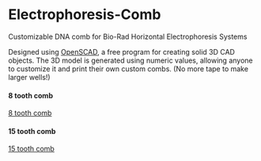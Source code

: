 # Electrophoresis-Comb
Customizable DNA comb for Bio-Rad Horizontal Electrophoresis Systems

Designed using [OpenSCAD](http://www.openscad.org/), a free program for creating solid 3D CAD objects.  The 3D model is generated using numeric values, allowing anyone to customize it and print their own custom combs.  (No more tape to make larger wells!)

#### 8 tooth comb
  
[8 tooth comb](https://raw.githubusercontent.com/admish/Electrophoresis-Comb/master/STL%20Files/8teeth.jpg "8 tooth comb")
  
#### 15 tooth comb
[15 tooth comb](https://raw.githubusercontent.com/admish/Electrophoresis-Comb/master/STL%20Files/15teeth.jpg "15 tooth comb")
